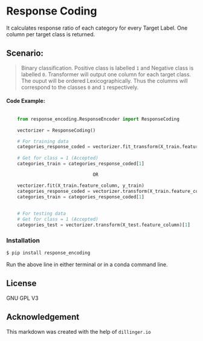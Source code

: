 # Response Coding
It calculates response ratio of each category for every Target Label. One column per target class is returned.

## Scenario: 
   > Binary classification. Positive class is labelled `1` and Negative class is labelled `0`. 
   > Transformer will output one column for each target class.
   > The ouput will be ordered Lexicographically. Thus the columns will correspond to the 
   > classes `0` and `1` respectively.
#### Code Example:
``` python

    from response_encoding.ResponseEncoder import ResponseCoding
    
    vectorizer = ResponseCoding()

    # For training data
    categories_response_coded = vectorizer.fit_transform(X_train.feature_column, y_train])
    
    # Get for class = 1 (Accepted)
    categories_train = categories_response_coded[1]

                                OR

    vectorizer.fit(X_train.feature_column, y_train)
    categories_response_coded = vectorizer.transform(X_train.feature_column)
    categories_train = categories_response_coded[1]                                         
    
    
    # For testing data
    # Get for class = 1 (Accepted)
    categories_test = vectorizer.transform(X_test.feature_column)[1]
```
### Installation

```sh
$ pip install response_encoding
```
Run the above line in either terminal or in a conda command line.

License
-------
GNU GPL V3

Acknowledgement
---------------
This markdown was created with the help of `dillinger.io`